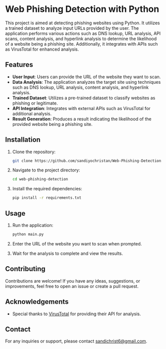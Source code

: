 # Web Phishing Detection with Python

This project is aimed at detecting phishing websites using Python. It utilizes a trained dataset to analyze input URLs provided by the user. The application performs various actions such as DNS lookup, URL analysis, API scans, content analysis, and hyperlink analysis to determine the likelihood of a website being a phishing site. Additionally, it integrates with APIs such as VirusTotal for enhanced analysis.

## Features

- **User Input**: Users can provide the URL of the website they want to scan.
- **Data Analysis**: The application analyzes the target site using techniques such as DNS lookup, URL analysis, content analysis, and hyperlink analysis.
- **Trained Dataset**: Utilizes a pre-trained dataset to classify websites as phishing or legitimate.
- **API Integration**: Integrates with external APIs such as VirusTotal for additional analysis.
- **Result Generation**: Produces a result indicating the likelihood of the provided website being a phishing site.

## Installation

1. Clone the repository:

    ```bash
    git clone https://github.com/sandiyochristan/Web-Phishing-Detection.git
    ```

2. Navigate to the project directory:

    ```bash
    cd web-phishing-detection
    ```

3. Install the required dependencies:

    ```bash
    pip install -r requirements.txt
    ```

## Usage

1. Run the application:

    ```bash
    python main.py
    ```

2. Enter the URL of the website you want to scan when prompted.

3. Wait for the analysis to complete and view the results.

## Contributing

Contributions are welcome! If you have any ideas, suggestions, or improvements, feel free to open an issue or create a pull request.

## Acknowledgements

- Special thanks to [VirusTotal](https://www.virustotal.com/) for providing their API for analysis.

## Contact

For any inquiries or support, please contact [sandichrist6@gmail.com](mailto:sandichrist6@gmail.com).
